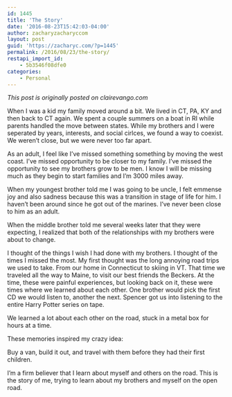 ```yaml
---
id: 1445
title: 'The Story'
date: '2016-08-23T15:42:03-04:00'
author: zacharyzacharyccom
layout: post
guid: 'https://zacharyc.com/?p=1445'
permalink: /2016/08/23/the-story/
restapi_import_id:
    - 5b3546f08dfe0
categories:
    - Personal
---
```


*This post is originally posted on clairevango.com*

When I was a kid my family moved around a bit. We lived in CT, PA, KY and then back to CT again. We spent a couple summers on a boat in RI while parents handled the move between states. While my brothers and I were seperated by years, interests, and social cirlces, we found a way to coexist. We weren’t close, but we were never too far apart.

As an adult, I feel like I’ve missed something something by moving the west coast. I’ve missed opportunity to be closer to my family. I’ve missed the opportunity to see my brothers grow to be men. I know I will be missing much as they begin to start families and I’m 3000 miles away.

When my youngest brother told me I was going to be uncle, I felt emmense joy and also sadness because this was a transition in stage of life for him. I haven’t been around since he got out of the marines. I’ve never been close to him as an adult.

When the middle brother told me several weeks later that they were expecting, I realized that both of the relationships with my brothers were about to change.

I thought of the things I wish I had done with my brothers. I thought of the times I missed the most. My first thought was the long annoying road trips we used to take. From our home in Connecticut to skiing in VT. That time we traveled all the way to Maine, to visit our best friends the Beckers. At the time, these were painful experiences, but looking back on it, these were times where we learned about each other. One brother would pick the first CD we would listen to, another the next. Spencer got us into listening to the entire Harry Potter series on tape.

We learned a lot about each other on the road, stuck in a metal box for hours at a time.

These memories inspired my crazy idea:

Buy a van, build it out, and travel with them before they had their first children.

I’m a firm believer that I learn about myself and others on the road. This is the story of me, trying to learn about my brothers and myself on the open road.